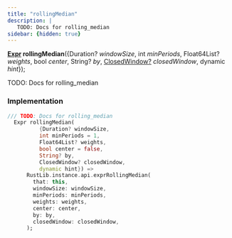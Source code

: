 ```yaml
---
title: "rollingMedian"
description: |
   TODO: Docs for rolling_median
sidebar: {hidden: true}
---
```

<span class="dart-code"><strong>[Expr] rollingMedian</strong>({<span class="nobr">Duration? <i>windowSize</i></span>, <span class="nobr">int <i>minPeriods</i></span>, <span class="nobr">Float64List? <i>weights</i></span>, <span class="nobr">bool <i>center</i></span>, <span class="nobr">String? <i>by</i></span>, <span class="nobr">[ClosedWindow?] <i>closedWindow</i></span>, <span class="nobr">dynamic <i>hint</i></span>});</span>

 TODO: Docs for rolling_median
### Implementation
```dart
/// TODO: Docs for rolling_median
  Expr rollingMedian(
          {Duration? windowSize,
          int minPeriods = 1,
          Float64List? weights,
          bool center = false,
          String? by,
          ClosedWindow? closedWindow,
          dynamic hint}) =>
      RustLib.instance.api.exprRollingMedian(
        that: this,
        windowSize: windowSize,
        minPeriods: minPeriods,
        weights: weights,
        center: center,
        by: by,
        closedWindow: closedWindow,
      );
```

[Expr]: /reference/classes/expr
[ClosedWindow?]: /reference/enums/closedwindow